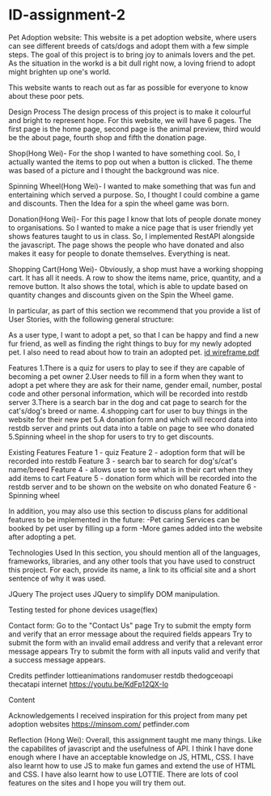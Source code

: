 # ID-assignment-2

Pet Adoption website:
This website is a pet adoption website, where users can see different breeds of cats/dogs and adopt them with a few simple steps. The goal of this project is to bring joy to animals lovers and the pet. As the situation in the workd is a bit dull right now, a loving friend to adopt might brighten up one's world. 

This website wants to reach out as far as possible for everyone to know about these poor pets. 

Design Process
The design process of this project is to make it colourful and bright to represent hope. For this website, we will have 6 pages. The first page is the home page,  second page is the animal preview, third would be the about page, fourth shop and fifth the donation page.

Shop(Hong Wei)- For the shop I wanted to have something cool. So, I actually wanted the items to pop out when a button is clicked. The theme was based of a picture and I thought the background was nice.

Spinning Wheel(Hong Wei)- I wanted to make something that was fun and entertaining which served a purpose. So, I thought I could combine a game and discounts. Then the Idea for a spin the wheel game was born. 

Donation(Hong Wei)- For this page I know that lots of people donate money to organisations. So I wanted to make a nice page that is user friendly yet shows features taught to us in class. So, I implemented RestAPI alongside the javascript. The page shows the people who have donated and also makes it easy for people to donate themselves. Everything is neat.

Shopping Cart(Hong Wei)- Obviously, a shop must have a working shopping cart. It has all it needs. A row to show the items name, price, quantity, and a remove button. It also shows the total, which is able to update based on quantity changes and discounts given on the Spin the Wheel game.

In particular, as part of this section we recommend that you provide a list of User Stories, with the following general structure:

As a user type, I want to adopt a pet, so that I can be happy and find a new fur friend, as well as finding the right things to buy for my newly adopted pet. I also need 
to read about how to train an adopted pet.
[id wireframe.pdf](https://github.com/ngrayzin/ID-assignment-2/files/8098045/id.wireframe.pdf)

Features
1.There is a quiz for users to play to see if they are capable of becoming a pet owner
2.User needs to fill in a form when they want to adopt a pet where they are ask for their name, gender email, number, postal code and other personal information, which will be recorded into restdb server
3.There is a search bar in the dog and cat page to search for the cat's/dog's breed or name.
4.shopping cart for user to buy things in the website for their new pet
5.A donation form and which will record data into restdb server and prints out data into a table on page to see who donated
5.Spinning wheel in the shop for users to try to get discounts.

Existing Features
Feature 1 - quiz
Feature 2 - adoption form that will be recorded into restdb
Feature 3 - search bar to search for dog's/cat's name/breed
Feature 4 - allows user to see what is in their cart when they add items to cart
Feature 5 - donation form which will be recorded into the restdb server and to be shown on the website on who donated
Feature 6 - Spinning wheel 

In addition, you may also use this section to discuss plans for additional features to be implemented in the future:
-Pet caring Services can be booked by pet user by filling up a form
-More games added into the website after adopting a pet.

Technologies Used
In this section, you should mention all of the languages, frameworks, libraries, and any other tools that you have used to construct this project. For each, provide its name, a link to its official site and a short sentence of why it was used.

JQuery
The project uses JQuery to simplify DOM manipulation.

Testing
tested for phone devices usage(flex)

Contact form:
Go to the "Contact Us" page
Try to submit the empty form and verify that an error message about the required fields appears
Try to submit the form with an invalid email address and verify that a relevant error message appears
Try to submit the form with all inputs valid and verify that a success message appears.


Credits
petfinder
lottieanimations
randomuser
restdb
thedogceoapi
thecatapi
internet
https://youtu.be/KdFp12QX-Io

Content


Acknowledgements
I received inspiration for this project from many pet adoption websites 
https://minsom.com/
petfinder.com

Reflection (Hong Wei):
Overall, this assignment taught me many things. Like the capabilites of javascript and the usefulness of API. I think I have done enough where I have an acceptable knowledge on JS, HTML, CSS. I have also learnt how to use JS to make fun games and extend the use of HTML and CSS. I have also learnt how to use LOTTIE. There are lots of cool features on the sites and I hope you will try them out.